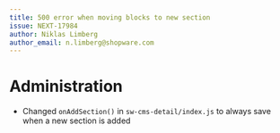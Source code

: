 ```yaml
---
title: 500 error when moving blocks to new section
issue: NEXT-17984
author: Niklas Limberg
author_email: n.limberg@shopware.com
---
```

# Administration
* Changed `onAddSection()` in `sw-cms-detail/index.js` to always save when a new section is added